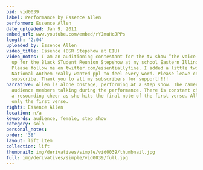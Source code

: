 ```yaml
---
pid: vid0039
label: Performance by Essence Allen
performer: Essence Allen
date_uploaded: Jan 9, 2011
embed_url: www.youtube.com/embed/rYJmuHcJPPs
length: '2:04'
uploaded_by: Essence Allen
video_title: Essence (BSR Stepshow at EIU)
video_notes: I am an auditioning contestant for the tv show “the voice.” I Opened
  up for the Black STudent Reunion Stepshow at my school Eastern Illinois University.
  Please follow me on twitter.com/essentiallyfine. I added a little twist to the Black
  National Anthem really wanted ppl to feel every word. Please leave comments and
  subscribe. Thank you to all my subscribers for support!!!!
narrative: Allen is alone onstage, performing at a step show. The camera phone records
  audience members talking during the performance. There is constant chatter, but
  a resounding cheer as she hits the final note of the first verse. Allen performs
  only the first verse.
rights: Essence Allen
location: n/a
keywords: audience, female, step show
category: solo
personal_notes: 
order: '38'
layout: lift_item
collection: lift
thumbnail: img/derivatives/simple/vid0039/thumbnail.jpg
full: img/derivatives/simple/vid0039/full.jpg
---
```

